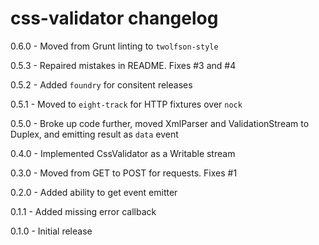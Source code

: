 # css-validator changelog
0.6.0 - Moved from Grunt linting to `twolfson-style`

0.5.3 - Repaired mistakes in README. Fixes #3 and #4

0.5.2 - Added `foundry` for consitent releases

0.5.1 - Moved to `eight-track` for HTTP fixtures over `nock`

0.5.0 - Broke up code further, moved XmlParser and ValidationStream to Duplex, and emitting result as `data` event

0.4.0 - Implemented CssValidator as a Writable stream

0.3.0 - Moved from GET to POST for requests. Fixes #1

0.2.0 - Added ability to get event emitter

0.1.1 - Added missing error callback

0.1.0 - Initial release
